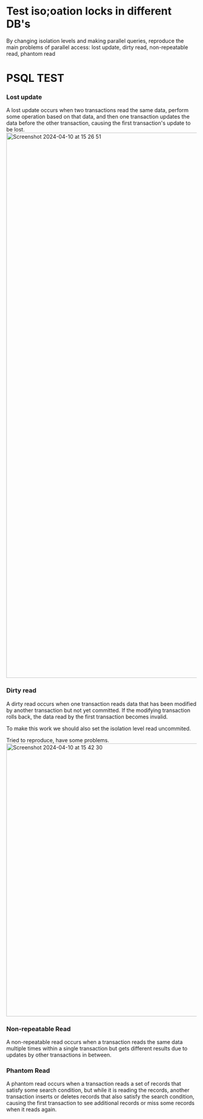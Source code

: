 # Test iso;oation locks in different DB's
By changing isolation levels and making parallel queries, reproduce the main problems of parallel access: lost update, dirty read, non-repeatable read, phantom read


# PSQL TEST
### Lost update
A lost update occurs when two transactions read the same data, perform some operation based on that data, and then one transaction updates the data before the other transaction, causing the first transaction's update to be lost.
<img width="1440" alt="Screenshot 2024-04-10 at 15 26 51" src="https://github.com/mmrshk/isolation_and_locks_test/assets/31416671/c05d5dae-874b-4a98-b346-61895880da23">

### Dirty read
A dirty read occurs when one transaction reads data that has been modified by another transaction but not yet committed. If the modifying transaction rolls back, the data read by the first transaction becomes invalid.

To make this work we should also set the isolation level read uncommited.

Tried to reproduce, have some problems. 
<img width="721" alt="Screenshot 2024-04-10 at 15 42 30" src="https://github.com/mmrshk/isolation_and_locks_test/assets/31416671/8cd78bac-672d-4e7a-846b-bcce596af413">

### Non-repeatable Read
A non-repeatable read occurs when a transaction reads the same data multiple times within a single transaction but gets different results due to updates by other transactions in between.

### Phantom Read
A phantom read occurs when a transaction reads a set of records that satisfy some search condition, but while it is reading the records, another transaction inserts or deletes records that also satisfy the search condition, causing the first transaction to see additional records or miss some records when it reads again.
